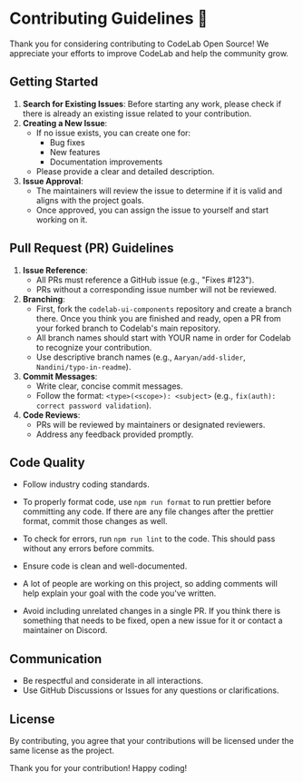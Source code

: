 # Contributing Guidelines 🚀

Thank you for considering contributing to CodeLab Open Source! We appreciate your efforts to improve CodeLab and help the community grow.

## Getting Started

1. **Search for Existing Issues**: Before starting any work, please check if there is already an existing issue related to your contribution.
2. **Creating a New Issue**:
    - If no issue exists, you can create one for:
        - Bug fixes
        - New features
        - Documentation improvements
    - Please provide a clear and detailed description.
3. **Issue Approval**:
    - The maintainers will review the issue to determine if it is valid and aligns with the project goals.
    - Once approved, you can assign the issue to yourself and start working on it.

## Pull Request (PR) Guidelines

1. **Issue Reference**:
    - All PRs must reference a GitHub issue (e.g., "Fixes #123").
    - PRs without a corresponding issue number will not be reviewed.
2. **Branching**:
    - First, fork the `codelab-ui-components` repository and create a branch there. Once you think you are finished and ready, open a PR from your forked branch to Codelab's main repository.
    - All branch names should start with YOUR name in order for Codelab to recognize your contribution.
    - Use descriptive branch names (e.g., `Aaryan/add-slider`, `Nandini/typo-in-readme`).
3. **Commit Messages**:
    - Write clear, concise commit messages.
    - Follow the format: `<type>(<scope>): <subject>` (e.g., `fix(auth): correct password validation`).
4. **Code Reviews**:
    - PRs will be reviewed by maintainers or designated reviewers.
    - Address any feedback provided promptly.

## Code Quality

- Follow industry coding standards.
- To properly format code, use `npm run format` to run prettier before committing any code. If there are any file changes after the prettier format, commit those changes as well.

- To check for errors, run `npm run lint` to the code. This should pass without any errors before commits.
- Ensure code is clean and well-documented.
- A lot of people are working on this project, so adding comments will help explain your goal with the code you've written.
- Avoid including unrelated changes in a single PR. If you think there is something that needs to be fixed, open a new issue for it or contact a maintainer on Discord.

## Communication

- Be respectful and considerate in all interactions.
- Use GitHub Discussions or Issues for any questions or clarifications.

## License

By contributing, you agree that your contributions will be licensed under the same license as the project.

Thank you for your contribution! Happy coding!
